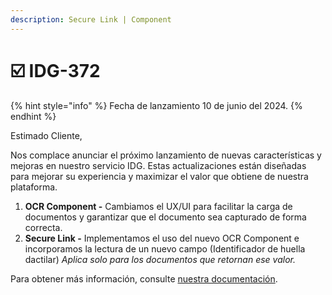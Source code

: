 ```yaml
---
description: Secure Link | Component
---
```


# ☑️ IDG-372

{% hint style="info" %}
Fecha de lanzamiento 10 de junio del 2024.
{% endhint %}

Estimado Cliente,

Nos complace anunciar el próximo lanzamiento de nuevas características y mejoras en nuestro servicio IDG. Estas actualizaciones están diseñadas para mejorar su experiencia y maximizar el valor que obtiene de nuestra plataforma.

1. **OCR Component  -** Cambiamos el UX/UI para facilitar la carga de documentos y garantizar que el documento sea capturado de forma correcta.
2. **Secure Link -** Implementamos el uso del nuevo OCR Component e incorporamos la lectura de un nuevo campo (Identificador de huella dactilar) _Aplica solo para los documentos que retornan ese valor._

Para obtener más información, consulte [nuestra documentación](base-de-conocimientos/que-datos-retorna-el-servicio-de-secure-link/).
